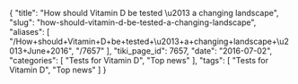 {
    "title": "How should Vitamin D be tested \u2013 a changing landscape",
    "slug": "how-should-vitamin-d-be-tested-a-changing-landscape",
    "aliases": [
        "/How+should+Vitamin+D+be+tested+\u2013+a+changing+landscape+\u2013+June+2016",
        "/7657"
    ],
    "tiki_page_id": 7657,
    "date": "2016-07-02",
    "categories": [
        "Tests for Vitamin D",
        "Top news"
    ],
    "tags": [
        "Tests for Vitamin D",
        "Top news"
    ]
}